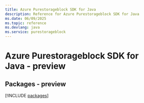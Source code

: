```yaml
---
title: Azure Purestorageblock SDK for Java
description: Reference for Azure Purestorageblock SDK for Java
ms.date: 06/09/2025
ms.topic: reference
ms.devlang: java
ms.service: purestorageblock
---
```

# Azure Purestorageblock SDK for Java - preview
## Packages - preview
[!INCLUDE [packages](purestorageblock-index.md)]